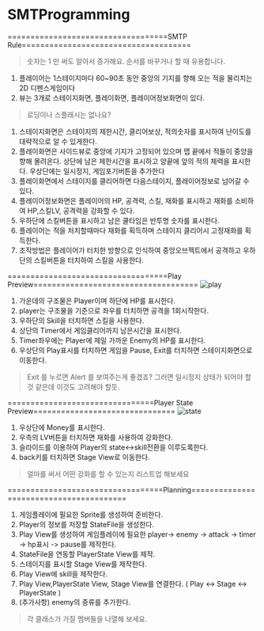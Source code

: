 # SMTProgramming
===================================SMTP Rule=====================================

> 숫자는 1 만 써도 알아서 증가해요. 순서를 바꾸거나 할 때 유용합니다.

1. 플레이어는 1스테이지마다 60~90초 동안 중앙의 기지를 향해 오는 적을 물리치는 2D 디펜스게임이다
1. 뷰는 3개로 스테이지화면, 플레이화면, 플레이어정보화면이 있다.

> 로딩이나 스플래시는 없나요?

1. 스테이지화면은 스테이지의 제한시간, 클리어보상, 적의숫자를 표시하여 난이도를 대략적으로 알 수 있게한다.
4. 플레이화면은 사이드뷰로 중앙에 기지가 고정되어 있으며 맵 끝에서 적들이 중앙을 향해 몰려온다. 상단에 남은 제한시간을 표시하고 양끝에 앞의 적의 체력을 표시한다. 우상단에는 일시정지, 게임포기버튼을 추가한다
5. 플레이화면에서 스테이지를 클리어하면 다음스테이지, 플레이어정보로 넘어갈 수 있다.
6. 플레이어정보화면은 플레이어의 HP, 공격력, 스킬, 재화를 표시하고 재화를 소비하여 HP,스킬LV, 공격력을 강화할 수 있다.
7. 우하단에 스킬버튼을 표시하고 남은 쿨타임은 반투명 숫자를 표시한다.
8. 플레이어는 적을 처치할때마다 재화를 획득하며 스테이지 클리어시 고정재화를 획득한다.
9. 조작방법은 플레이어가 터치한 방향으로 인식하여 중앙오브젝트에서 공격하고 우하단의 스킬버튼을 터치하여 스킬을 사용한다.

===================================Play Preview====================================
![play](https://user-images.githubusercontent.com/43131738/80505117-e0f9bf00-89ae-11ea-9359-f1f5c37297b4.png)
1. 가운데의 구조물은 Player이며 하단에 HP를 표시한다.
2. player는 구조물을 기준으로 좌우를 터치하면 공격을 1회시작한다.
3. 우하단의 Skill을 터치하면 스킬을 사용한다.
4. 상단의 Timer에서 게임클리어까지 남은시간을 표시한다.
5. Timer좌우에는 Player에 제일 가까운 Enemy의 HP를 표시한다.
6. 우상단의 Play표시를 터치하면 게임을 Pause, Exit를 터치하면 스테이지화면으로 이동한다.
 
> Exit 를 누르면 Alert 를 보여주는게 좋겠죠? 그러면 일시정지 상태가 되어야 할 것 같은데 이것도 고려해야 할듯. 
 
================================Player State Preview===============================
![state](https://user-images.githubusercontent.com/43131738/80506867-1dc6b580-89b1-11ea-8145-b3f3a13cbd33.png)
1. 우상단에 Money를 표시한다.
2. 우측의 LV버튼을 터치하면 재화를 사용하여 강화한다.
3. 슬라이드를 이용하여 Player의 state<->skill전환을 이루도록한다.
4. back키를 터치하면 Stage View로 이동한다.

> 얼마를 써서 어떤 강화를 할 수 있는지 리스트업 해보세요
 
 
==================================Planning========================================

1. 게임플레이에 필요한 Sprite를 생성하여 준비한다.
2. Player의 정보를 저장할 StateFile을 생성한다.
3. Play View를 생성하여 게임플레이에 필요한 player-> enemy -> attack -> timer -> hp표시 -> pause를 제작한다.
4. StateFile을 연동할 PlayerState View를 제작.
5. 스테이지를 표시할 Stage View를 제작한다.
6. Play View에 skill을 제작한다.
7. Play View,PlayerState View, Stage View를 연결한다. ( Play <-> Stage <-> PlayerState )
8. (추가사항) enemy의 종류를 추가한다.

> 각 클래스가 가질 멤버들을 나열해 보세요.
